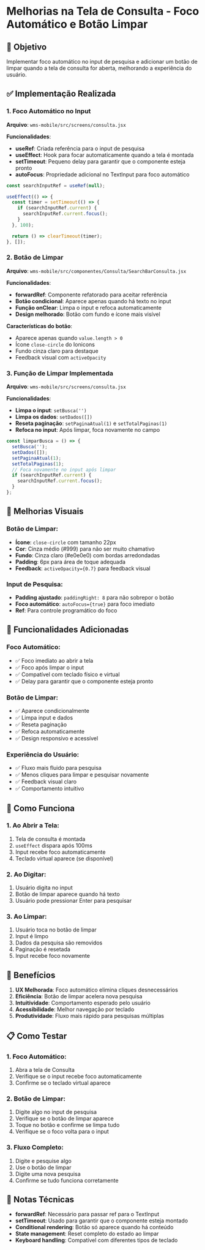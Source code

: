# Melhorias na Tela de Consulta - Foco Automático e Botão Limpar

## 🎯 Objetivo

Implementar foco automático no input de pesquisa e adicionar um botão de limpar quando a tela de consulta for aberta, melhorando a experiência do usuário.

## ✅ Implementação Realizada

### **1. Foco Automático no Input**

**Arquivo**: `wms-mobile/src/screens/consulta.jsx`

**Funcionalidades**:
- **useRef**: Criada referência para o input de pesquisa
- **useEffect**: Hook para focar automaticamente quando a tela é montada
- **setTimeout**: Pequeno delay para garantir que o componente esteja pronto
- **autoFocus**: Propriedade adicional no TextInput para foco automático

```javascript
const searchInputRef = useRef(null);

useEffect(() => {
  const timer = setTimeout(() => {
    if (searchInputRef.current) {
      searchInputRef.current.focus();
    }
  }, 100);

  return () => clearTimeout(timer);
}, []);
```

### **2. Botão de Limpar**

**Arquivo**: `wms-mobile/src/componentes/Consulta/SearchBarConsulta.jsx`

**Funcionalidades**:
- **forwardRef**: Componente refatorado para aceitar referência
- **Botão condicional**: Aparece apenas quando há texto no input
- **Função onClear**: Limpa o input e refoca automaticamente
- **Design melhorado**: Botão com fundo e ícone mais visível

**Características do botão**:
- Aparece apenas quando `value.length > 0`
- Ícone `close-circle` do Ionicons
- Fundo cinza claro para destaque
- Feedback visual com `activeOpacity`

### **3. Função de Limpar Implementada**

**Arquivo**: `wms-mobile/src/screens/consulta.jsx`

**Funcionalidades**:
- **Limpa o input**: `setBusca('')`
- **Limpa os dados**: `setDados([])`
- **Reseta paginação**: `setPaginaAtual(1)` e `setTotalPaginas(1)`
- **Refoca no input**: Após limpar, foca novamente no campo

```javascript
const limparBusca = () => {
  setBusca('');
  setDados([]);
  setPaginaAtual(1);
  setTotalPaginas(1);
  // Foca novamente no input após limpar
  if (searchInputRef.current) {
    searchInputRef.current.focus();
  }
};
```

## 🎨 Melhorias Visuais

### **Botão de Limpar**:
- **Ícone**: `close-circle` com tamanho 22px
- **Cor**: Cinza médio (#999) para não ser muito chamativo
- **Fundo**: Cinza claro (#e0e0e0) com bordas arredondadas
- **Padding**: 6px para área de toque adequada
- **Feedback**: `activeOpacity={0.7}` para feedback visual

### **Input de Pesquisa**:
- **Padding ajustado**: `paddingRight: 8` para não sobrepor o botão
- **Foco automático**: `autoFocus={true}` para foco imediato
- **Ref**: Para controle programático do foco

## 🔧 Funcionalidades Adicionadas

### **Foco Automático**:
- ✅ Foco imediato ao abrir a tela
- ✅ Foco após limpar o input
- ✅ Compatível com teclado físico e virtual
- ✅ Delay para garantir que o componente esteja pronto

### **Botão de Limpar**:
- ✅ Aparece condicionalmente
- ✅ Limpa input e dados
- ✅ Reseta paginação
- ✅ Refoca automaticamente
- ✅ Design responsivo e acessível

### **Experiência do Usuário**:
- ✅ Fluxo mais fluido para pesquisa
- ✅ Menos cliques para limpar e pesquisar novamente
- ✅ Feedback visual claro
- ✅ Comportamento intuitivo

## 📱 Como Funciona

### **1. Ao Abrir a Tela**:
1. Tela de consulta é montada
2. `useEffect` dispara após 100ms
3. Input recebe foco automaticamente
4. Teclado virtual aparece (se disponível)

### **2. Ao Digitar**:
1. Usuário digita no input
2. Botão de limpar aparece quando há texto
3. Usuário pode pressionar Enter para pesquisar

### **3. Ao Limpar**:
1. Usuário toca no botão de limpar
2. Input é limpo
3. Dados da pesquisa são removidos
4. Paginação é resetada
5. Input recebe foco novamente

## 🚀 Benefícios

1. **UX Melhorada**: Foco automático elimina cliques desnecessários
2. **Eficiência**: Botão de limpar acelera nova pesquisa
3. **Intuitividade**: Comportamento esperado pelo usuário
4. **Acessibilidade**: Melhor navegação por teclado
5. **Produtividade**: Fluxo mais rápido para pesquisas múltiplas

## 📋 Como Testar

### **1. Foco Automático**:
1. Abra a tela de Consulta
2. Verifique se o input recebe foco automaticamente
3. Confirme se o teclado virtual aparece

### **2. Botão de Limpar**:
1. Digite algo no input de pesquisa
2. Verifique se o botão de limpar aparece
3. Toque no botão e confirme se limpa tudo
4. Verifique se o foco volta para o input

### **3. Fluxo Completo**:
1. Digite e pesquise algo
2. Use o botão de limpar
3. Digite uma nova pesquisa
4. Confirme se tudo funciona corretamente

## 📝 Notas Técnicas

- **forwardRef**: Necessário para passar ref para o TextInput
- **setTimeout**: Usado para garantir que o componente esteja montado
- **Conditional rendering**: Botão só aparece quando há conteúdo
- **State management**: Reset completo do estado ao limpar
- **Keyboard handling**: Compatível com diferentes tipos de teclado 